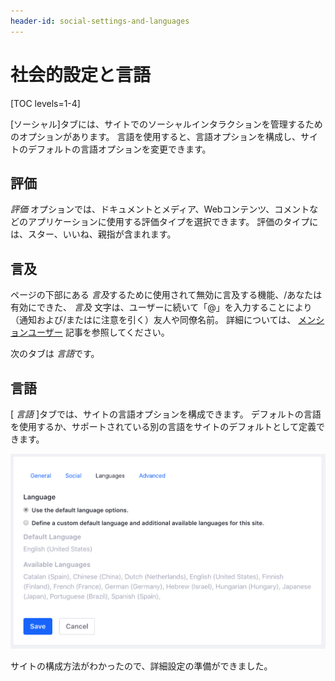 ```yaml
---
header-id: social-settings-and-languages
---
```


# 社会的設定と言語

[TOC levels=1-4]

[ソーシャル]タブには、サイトでのソーシャルインタラクションを管理するためのオプションがあります。 言語を使用すると、言語オプションを構成し、サイトのデフォルトの言語オプションを変更できます。

## 評価

*評価* オプションでは、ドキュメントとメディア、Webコンテンツ、コメントなどのアプリケーションに使用する評価タイプを選択できます。 評価のタイプには、スター、いいね、親指が含まれます。

## 言及

ページの下部にある *言及*するために使用されて無効に言及する機能、/あなたは有効にできた、 *言及* 文字は、ユーザーに続いて「@」を入力することにより（通知および/またはに注意を引く）友人や同僚名前。 詳細については、 [メンションユーザー](/docs/7-1/user/-/knowledge_base/u/mentioning-users) 記事を参照してください。

次のタブは *言語*です。

## 言語

[ *言語* ]タブでは、サイトの言語オプションを構成できます。 デフォルトの言語を使用するか、サポートされている別の言語をサイトのデフォルトとして定義できます。

![図1：サイトにGoogleアナリティクスを設定するのは非常に簡単です。GoogleアナリティクスにサインアップしてIDを受け取り、それをGoogleアナリティクスIDフィールドに入力します。](../../../../images/site-language.png)

サイトの構成方法がわかったので、詳細設定の準備ができました。
